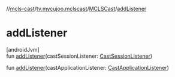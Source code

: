 //[mcls-cast](../../../index.md)/[tv.mycujoo.mclscast](../index.md)/[MCLSCast](index.md)/[addListener](add-listener.md)

# addListener

[androidJvm]\
fun [addListener](add-listener.md)(castSessionListener: [CastSessionListener](../../tv.mycujoo.mclscast.manager/-cast-session-listener/index.md))

fun [addListener](add-listener.md)(castApplicationListener: [CastApplicationListener](../../tv.mycujoo.mclscast.manager/-cast-application-listener/index.md))
